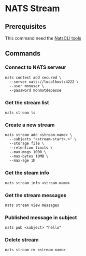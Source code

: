 # NATS Stream

## Prerequisites

This command need the [NatsCLI tools](https://github.com/nats-io/natscli?tab=readme-ov-file)

## Commands

### Connect to NATS serveur

```shell
nats context add secured \
  --server nats://localhost:4222 \
  --user monuser \
  --password monmotdepasse
```

### Get the stream list

```shell
nats stream ls
```

### Create a new stream

```shell
nats stream add <stream-name> \
  --subjects "<stream-start>.>" \
  --storage file \
  --retention limits \
  --max-msgs 1000 \
  --max-bytes 10MB \
  --max-age 1h
```

### Get the steam info

```shell
nats stream info <stream-name>
```

### Get the stream messages

```shell
nats stream view messages
```

### Published message in subject

```shell
nats pub <subject> "hello"
```

### Delete stream

```shell
nats stream rm <stream-name>
```
